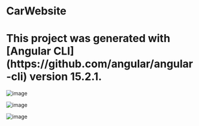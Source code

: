 # CarWebsite

<h1> This project was generated with [Angular CLI](https://github.com/angular/angular-cli) version 15.2.1. </h1>


![image](https://user-images.githubusercontent.com/93291077/230432416-a2fd9b0a-6138-4837-8071-54523e675102.png)

![image](https://user-images.githubusercontent.com/93291077/230432489-8c97111c-6a69-41c5-abcc-004f1dfba15a.png)

![image](https://user-images.githubusercontent.com/93291077/230432552-42e52a90-07b2-4d03-a18a-0e12ccf17f06.png)


